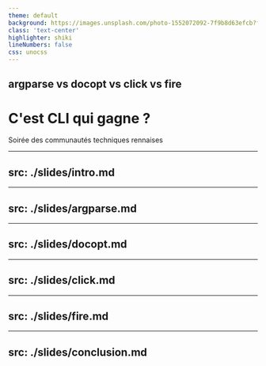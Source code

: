 ```yaml
---
theme: default
background: https://images.unsplash.com/photo-1552072092-7f9b8d63efcb?fit=crop&w=1920
class: 'text-center'
highlighter: shiki
lineNumbers: false
css: unocss
---
```


## argparse vs docopt vs click vs fire
# C'est CLI qui gagne ?

Soirée des communautés techniques rennaises

---
src: ./slides/intro.md
---

---
src: ./slides/argparse.md
---

---
src: ./slides/docopt.md
---

---
src: ./slides/click.md
---

---
src: ./slides/fire.md
---

---
src: ./slides/conclusion.md
---